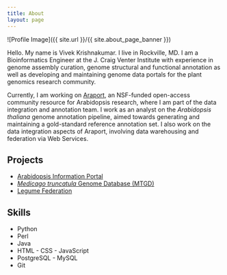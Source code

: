 ```yaml
---
title: About
layout: page
---
```


![Profile Image]({{ site.url }}/{{ site.about_page_banner }})

<p>Hello. My name is Vivek Krishnakumar. I live in Rockville, MD. I am a
Bioinformatics Engineer at the J. Craig Venter Institute with experience in
genome assembly curation, genome structural and functional annotation as well
as developing and maintaining genome data portals for the plant genomics
research community.</p>

<p>Currently, I am working on <a href="https://www.araport.org">Araport</a>,
an NSF-funded open-access community resource for Arabidopsis research,
where I am part of the data integration and annotation team. I work as an
analyst on the <i>Arabidopsis thaliana</i> genome annotation pipeline, aimed
towards generating and maintaining a gold-standard reference annotation set.
I also work on the data integration aspects of Araport, involving data
warehousing and federation via Web Services.</p>

<h2>Projects</h2>

<ul>
	<li><a href="https://www.araport.org/">Arabidopsis Information Portal</a></li>
	<li><a href="http://www.medicagogenome.org/"><i>Medicago truncatula</i> Genome Database (MTGD)</a></li>
	<li><a href="http://www.legumefederation.org/">Legume Federation</a></li>
</ul>

<h2>Skills</h2>

<ul class="skill-list">
	<li>Python</li>
	<li>Perl</li>
	<li>Java</li>
	<li>HTML - CSS - JavaScript</li>
	<li>PostgreSQL - MySQL</li>
	<li>Git</li>
</ul>
